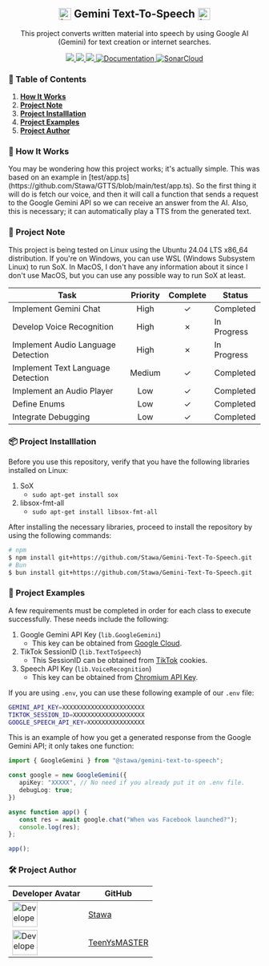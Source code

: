 <h2 align="center" style="display: flex; align-items: center; justify-content: center;">
    <img src="https://raw.githubusercontent.com/Stawa/Gemini-Text-To-Speech/86c0daa9de8303ef31b791eb172ce70c651de23c/repo/google_gemini.svg" alt="Icon" width="24" height="24" style="margin-right: 4px;"> <span style="margin-right: 2px; margin-left: 2px;"> Gemini Text-To-Speech </span> 
    <img src="https://raw.githubusercontent.com/Stawa/Gemini-Text-To-Speech/86c0daa9de8303ef31b791eb172ce70c651de23c/repo/google_gemini.svg" alt="Icon" width="24" height="24" style="margin-left: 4px;"> 
</h2>

<p align="center">
    This project converts written material into speech by using Google AI (Gemini) for text creation or internet searches.
</p>

<p align="center">
    <a href="https://gemini.google.com/"><img src=https://img.shields.io/badge/Google%20Gemini-black?style=flat&logo=Google&logoColor=blue>
    </a>
    <a href="https://www.typescriptlang.org/"><img src=https://img.shields.io/badge/Made%20with%20TypeScript-black?style=flat&logo=TypeScript&logoColor=blue>
    </a>
    <a href="https://bun.sh/"><img src=https://img.shields.io/badge/Powered%20by%20Bun-black?style=flat&logo=bun&logoColor=white>
    </a>
    <a href="https://stawa.github.io/Gemini-Text-To-Speech/"><img alt="Documentation" src="https://img.shields.io/website?url=https://stawa.github.io/Gemini-Text-To-Speech&up_message=Available&up_color=1F51FF&down_color=critical&&down_message=Unavailable&style=flat&logo=github&label=Documentation&labelColor=black">
    <a href="https://sonarcloud.io/project/overview?id=Stawa_Gemini-Text-To-Speech"><img src="https://sonarcloud.io/api/project_badges/measure?project=Stawa_Gemini-Text-To-Speech&metric=reliability_rating" alt="SonarCloud" /></a>
    </a>
</p>

<h3> <span class="emoji">📜</span> Table of Contents </h3>

1. <a href="#--how-it-works-"> <b>How It Works</b> </a>
2. <a href="#--project-note-"> <b>Project Note</b> </a>
3. <a href="#--project-installlation-"> <b>Project Installlation</b> </a>
4. <a href="#--project-examples-"> <b>Project Examples</b> </a>
5. <a href="#--author--"> <b>Project Author</b> </a>

<h3> <span class="emoji">📌</span> How It Works </h3>

<p> You may be wondering how this project works; it's actually simple. This was based on an example in [test/app.ts](https://github.com/Stawa/GTTS/blob/main/test/app.ts). So the first thing it will do is fetch our voice, and then it will call a function that sends a request to the Google Gemini API so we can receive an answer from the AI. Also, this is necessary; it can automatically play a TTS from the generated text. </p>

<h3> <span class="emoji">📌</span> Project Note </h3>

<p> This project is being tested on Linux using the Ubuntu 24.04 LTS x86_64 distribution. If you're on Windows, you can use WSL (Windows Subsystem Linux) to run SoX. In MacOS, I don't have any information about it since I don't use MacOS, but you can use any possible way to run SoX at least. </p>

| Task                               | Priority | Complete | Status      |
| ---------------------------------- | :------: | :------: | ----------- |
| Implement Gemini Chat              |   High   | &check;  | Completed   |
| Develop Voice Recognition          |   High   | &cross;  | In Progress |
| Implement Audio Language Detection |   High   | &cross;  | In Progress |
| Implement Text Language Detection  |  Medium  | &check;  | Completed   |
| Implement an Audio Player          |   Low    | &check;  | Completed   |
| Define Enums                       |   Low    | &check;  | Completed   |
| Integrate Debugging                |   Low    | &check;  | Completed   |

<h3> <span class="emoji">📦</span> Project Installlation </h4>

<p> Before you use this repository, verify that you have the following libraries installed on Linux: </p>

1. SoX
   - `sudo apt-get install sox`
2. libsox-fmt-all
   - `sudo apt-get install libsox-fmt-all`

<p> After installing the necessary libraries, proceed to install the repository by using the following commands: </p>

```bash
# npm
$ npm install git+https://github.com/Stawa/Gemini-Text-To-Speech.git
# Bun
$ bun install git+https://github.com/Stawa/Gemini-Text-To-Speech.git
```

<h3> <span class="emoji">📄</span> Project Examples </h4>

<p> A few requirements must be completed in order for each class to execute successfully. These needs include the following: </p>

1. Google Gemini API Key (`lib.GoogleGemini`)
   - This key can be obtained from [Google Cloud](https://console.cloud.google.com/apis/library/generativelanguage.googleapis.com).
2. TikTok SessionID (`lib.TextToSpeech`)
   - This SessionID can be obtained from [TikTok](https://www.tiktok.com/) cookies.
3. Speech API Key (`lib.VoiceRecognition`)
   - This key can be obtained from [Chromium API Key](https://www.chromium.org/developers/how-tos/api-keys/).

<p> If you are using <code>.env</code>, you can use these following example of our <code>.env</code> file: </p>

```bash
GEMINI_API_KEY=XXXXXXXXXXXXXXXXXXXXXXX
TIKTOK_SESSION_ID=XXXXXXXXXXXXXXXXXXXX
GOOGLE_SPEECH_API_KEY=XXXXXXXXXXXXXXXX
```

<p> This is an example of how you get a generated response from the Google Gemini API; it only takes one function: </p>

```ts
import { GoogleGemini } from "@stawa/gemini-text-to-speech";

const google = new GoogleGemini({
   apiKey: "XXXXX", // No need if you already put it on .env file.
   debugLog: true;
})

async function app() {
   const res = await google.chat("When was Facebook launched?");
   console.log(res);
};

app();
```

<h3> <span class="emoji">🛠</span> Project Author </h3>

| Developer Avatar                                                                                 | GitHub                                          |
| ------------------------------------------------------------------------------------------------ | ----------------------------------------------- |
| <img src="https://avatars.githubusercontent.com/u/69102292" alt="Developer Avatar" width="50"/>  | [Stawa](https://github.com/Stawa)               |
| <img src="https://avatars.githubusercontent.com/u/121237326" alt="Developer Avatar" width="50"/> | [TeenYsMASTER](https://github.com/TeenYsMASTER) |
